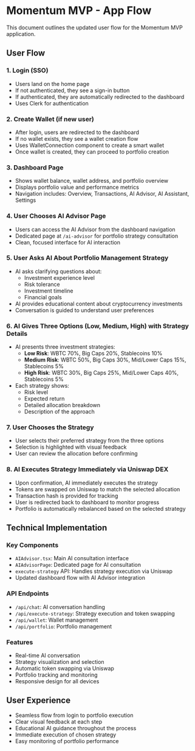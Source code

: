 # Momentum MVP - App Flow

This document outlines the updated user flow for the Momentum MVP application.

## User Flow

### 1. Login (SSO)
- Users land on the home page
- If not authenticated, they see a sign-in button
- If authenticated, they are automatically redirected to the dashboard
- Uses Clerk for authentication

### 2. Create Wallet (if new user)
- After login, users are redirected to the dashboard
- If no wallet exists, they see a wallet creation flow
- Uses WalletConnection component to create a smart wallet
- Once wallet is created, they can proceed to portfolio creation

### 3. Dashboard Page
- Shows wallet balance, wallet address, and portfolio overview
- Displays portfolio value and performance metrics
- Navigation includes: Overview, Transactions, AI Advisor, AI Assistant, Settings

### 4. User Chooses AI Advisor Page
- Users can access the AI Advisor from the dashboard navigation
- Dedicated page at `/ai-advisor` for portfolio strategy consultation
- Clean, focused interface for AI interaction

### 5. User Asks AI About Portfolio Management Strategy
- AI asks clarifying questions about:
  - Investment experience level
  - Risk tolerance
  - Investment timeline
  - Financial goals
- AI provides educational content about cryptocurrency investments
- Conversation is guided to understand user preferences

### 6. AI Gives Three Options (Low, Medium, High) with Strategy Details
- AI presents three investment strategies:
  - **Low Risk**: WBTC 70%, Big Caps 20%, Stablecoins 10%
  - **Medium Risk**: WBTC 50%, Big Caps 30%, Mid/Lower Caps 15%, Stablecoins 5%
  - **High Risk**: WBTC 30%, Big Caps 25%, Mid/Lower Caps 40%, Stablecoins 5%
- Each strategy shows:
  - Risk level
  - Expected return
  - Detailed allocation breakdown
  - Description of the approach

### 7. User Chooses the Strategy
- User selects their preferred strategy from the three options
- Selection is highlighted with visual feedback
- User can review the allocation before confirming

### 8. AI Executes Strategy Immediately via Uniswap DEX
- Upon confirmation, AI immediately executes the strategy
- Tokens are swapped on Uniswap to match the selected allocation
- Transaction hash is provided for tracking
- User is redirected back to dashboard to monitor progress
- Portfolio is automatically rebalanced based on the selected strategy

## Technical Implementation

### Key Components
- `AIAdvisor.tsx`: Main AI consultation interface
- `AIAdvisorPage`: Dedicated page for AI consultation
- `execute-strategy` API: Handles strategy execution via Uniswap
- Updated dashboard flow with AI Advisor integration

### API Endpoints
- `/api/chat`: AI conversation handling
- `/api/execute-strategy`: Strategy execution and token swapping
- `/api/wallet`: Wallet management
- `/api/portfolio`: Portfolio management

### Features
- Real-time AI conversation
- Strategy visualization and selection
- Automatic token swapping via Uniswap
- Portfolio tracking and monitoring
- Responsive design for all devices

## User Experience
- Seamless flow from login to portfolio execution
- Clear visual feedback at each step
- Educational AI guidance throughout the process
- Immediate execution of chosen strategy
- Easy monitoring of portfolio performance
